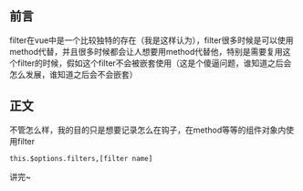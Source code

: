 ## 前言
filter在vue中是一个比较独特的存在（我是这样认为），filter很多时候是可以使用method代替，并且很多时候都会让人想要用method代替他，特别是需要复用这个filter的时候，假如这个filter不会被嵌套使用（这是个傻逼问题，谁知道之后会怎么发展，谁知道之后会不会嵌套）

## 正文
不管怎么样，我的目的只是想要记录怎么在钩子，在method等等的组件对象内使用filter

```
this.$options.filters,[filter name]
```

讲完~
